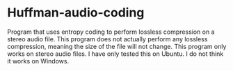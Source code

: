 # Huffman-audio-coding
Program that uses entropy coding to perform lossless compression on a stereo audio file. This program does not actually perform any lossless compression, meaning the size of the file will not change. This program only works on stereo audio files. I have only tested this on Ubuntu. I do not think it works on Windows.
